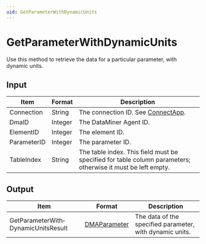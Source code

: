 ```yaml
---
uid: GetParameterWithDynamicUnits
---
```


# GetParameterWithDynamicUnits

Use this method to retrieve the data for a particular parameter, with dynamic units.

## Input

| Item        | Format  | Description                                                                                                 |
|-------------|---------|-------------------------------------------------------------------------------------------------------------|
| Connection  | String  | The connection ID. See [ConnectApp](xref:ConnectApp).                            |
| DmaID       | Integer | The DataMiner Agent ID.                                                                                     |
| ElementID   | Integer | The element ID.                                                                                             |
| ParameterID | Integer | The parameter ID.                                                                                           |
| TableIndex  | String  | The table index. This field must be specified for table column parameters; otherwise it must be left empty. |

## Output

| Item | Format | Description |
|--|--|--|
| GetParameterWith­DynamicUnitsResult | [DMAParameter](xref:DMAParameter) | The data of the specified parameter, with dynamic units. |
